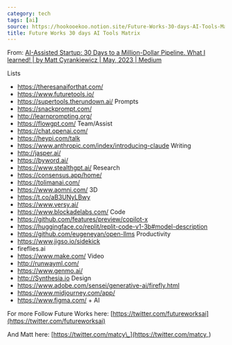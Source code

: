 ```yaml
---
category: tech
tags: [ai]
source: https://hookooekoo.notion.site/Future-Works-30-days-AI-Tools-Matrix-83723531d5f84130892b481e7141aa0f
title: Future Works 30 days AI Tools Matrix
---
```


From: [AI-Assisted Startup: 30 Days to a Million-Dollar Pipeline. What I learned! | by Matt Cyrankiewicz | May, 2023 | Medium](https://matcy.medium.com/ai-assisted-startup-30-days-to-a-million-dollar-pipeline-what-i-learned-e3ee29f0e221)

Lists
- https://theresanaiforthat.com/
- https://www.futuretools.io/
- https://supertools.therundown.ai/
Prompts
- https://snackprompt.com/
- http://learnprompting.org/
- https://flowgpt.com/
Team/Assist
- https://chat.openai.com/
- https://heypi.com/talk
- https://www.anthropic.com/index/introducing-claude
Writing
- http://jasper.ai/
- https://byword.ai/
- https://www.stealthgpt.ai/
Research
- https://consensus.app/home/
- https://tolimanai.com/
- https://www.aomni.com/
3D
- https://t.co/aB3UNyLBwy
- https://www.versy.ai/
- https://www.blockadelabs.com/
Code
- https://github.com/features/preview/copilot-x
- https://huggingface.co/replit/replit-code-v1-3b#model-description
- https://github.com/eugeneyan/open-llms
Productivity
- https://www.jigso.io/sidekick
- fireflies.ai
- https://www.make.com/
Video
- http://runwayml.com/
- https://www.genmo.ai/
- http://Synthesia.io
Design
- https://www.adobe.com/sensei/generative-ai/firefly.html
- https://www.midjourney.com/app/
- https://www.figma.com/ + AI

For more Follow Future Works here: [https://twitter.com/futureworksai](https://twitter.com/futureworksai)

And Matt here: [https://twitter.com/matcy\_](https://twitter.com/matcy_)

